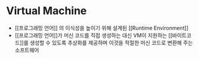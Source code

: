 # Virtual Machine 

- [[프로그래밍 언어]] 의 이식성을 높이기 위해 설계된 [[Runtime Environment]]
- [[프로그래밍 언어]]가 머신 코드를 직접 생성하는 대신 VM이 지원하는 [[바이트코드]]를 생성할 수 있도록 추상화를 제공하며 이것을 적절한 머신 코드로 변환해 주는 소프트웨어